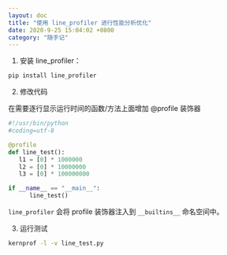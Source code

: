 ```yaml
---
layout: doc
title: "使用 line_profiler 进行性能分析优化"
date: 2020-9-25 15:04:02 +0800
category: "随手记"
---
```


1. 安装 line_profiler：

```bash
pip install line_profiler
```

2. 修改代码

在需要逐行显示运行时间的函数/方法上面增加 @profile 装饰器

```python
#!/usr/bin/python
#coding=utf-8

@profile
def line_test():
   l1 = [0] * 1000000
   l2 = [0] * 10000000
   l3 = [0] * 100000000

if __name__ == "__main__":
      line_test()

```

`line_profiler` 会将 profile 装饰器注入到 `__builtins__` 命名空间中。

3. 运行测试

```bash
kernprof -l -v line_test.py
```
